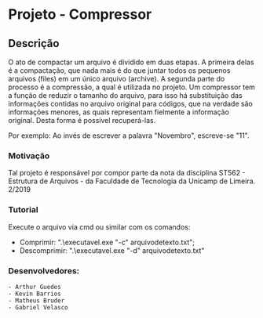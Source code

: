 # Projeto - Compressor


## Descrição
   O ato de compactar um arquivo é dividido em duas etapas. A primeira delas é a compactação,  que nada mais é do que juntar todos os pequenos arquivos (files) em um único arquivo (archive). A segunda parte do processo é a compressão, a qual é utilizada no projeto. Um compressor tem a função de reduzir o tamanho do arquivo, para isso há  substituição das informações contidas no arquivo original para códigos, que na verdade são informações menores, as quais representam fielmente a informação original. Desta forma é possível recuperá-las. 

Por exemplo: Ao invés de escrever a palavra "Novembro", escreve-se "11".


### Motivação 
   Tal projeto é responsável por compor parte da nota da disciplina ST562 - Estrutura de Arquivos - da Faculdade de Tecnologia da Unicamp de Limeira. 2/2019

### Tutorial
   Execute o arquivo via cmd ou similar com os comandos:
   - Comprimir: ".\executavel.exe "-c" arquivodetexto.txt";
   - Descomprimir: ".\executavel.exe "-d" arquivodetexto.txt"
   
### Desenvolvedores:
	
 	- Arthur Guedes
 	- Kevin Barrios
 	- Matheus Bruder
	- Gabriel Velasco
